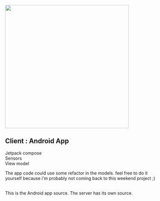 

  <img src= "https://user-images.githubusercontent.com/20628286/171086474-05156e46-28e3-485e-b819-c2f33ac6db6f.gif" width ="400">

## Client : Android App
Jetpack compose <br>
Sensors <br>
View model

The app code could use some refactor in the models.
feel free to do it yourself because i'm probably not coming back to this weekend project ;)

<br>
This is the Android app source. 
The server has its own source.

